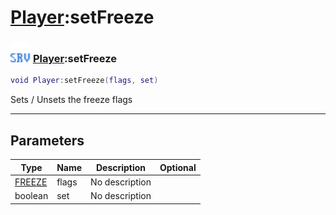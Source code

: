 # [Player](../player/README.md):setFreeze

### <img src="../../.gitbook/assets/server.png" width="32" height="32" /> [Player](../player/README.md):setFreeze

```lua
void Player:setFreeze(flags, set)
```

Sets / Unsets the freeze flags<br>

-----------------
## Parameters

| Type   | Name | Description | Optional |
| ------ | ---- | ----------- | -------: |
| [FREEZE](../freeze/README.md) | flags | No description |   |
| boolean | set | No description |   |
